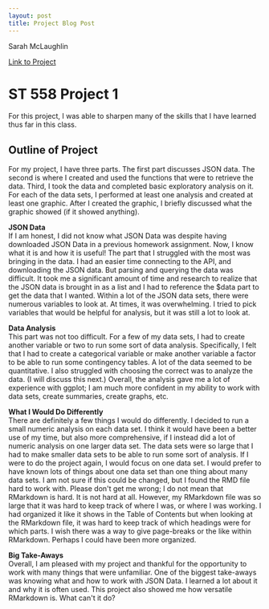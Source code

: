 ```yaml
---
layout: post
title: Project Blog Post
---
```

Sarah McLaughlin 

[Link to Project](https://sarahmclaughlin.github.io/DST558_Project_1/)    

# ST 558 Project 1  
For this project, I was able to sharpen many of the skills that I have learned thus far in this class. 

## Outline of Project  
For my project, I have three parts. The first part discusses JSON data. The second is where I created and used the functions that were to retrieve the data. Third, I took the data and completed basic exploratory analysis on it. For each of the data sets, I performed at least one analysis and created at least one graphic. After I created the graphic, I briefly discussed what the graphic showed (if it showed anything).  

**JSON Data**  
If I am honest, I did not know what JSON Data was despite having downloaded JSON Data in a previous homework assignment. Now, I know what it is and how it is useful! The part that I struggled with the most was bringing in the data. I had an easier time connecting to the API, and downloading the JSON data. But parsing and querying the data was difficult. It took me a significant amount of time and research to realize that the JSON data is brought in as a list and I had to reference the $data part to get the data that I wanted. Within a lot of the JSON data sets, there were numerous variables to look at. At times, it was overwhelming. I tried to pick variables that would be helpful for analysis, but it was still a lot to look at. 

**Data Analysis**  
This part was not too difficult. For a few of my data sets, I had to create another variable or two to run some sort of data analysis. Specifically, I felt that I had to create a categorical variable or make another variable a factor to be able to run some contingency tables. A lot of the data seemed to be quantitative. I also struggled with choosing the correct was to analyze the data. (I will discuss this next.) Overall, the analysis gave me a lot of experience with ggplot; I am much more confident in my ability to work with data sets, create summaries, create graphs, etc.  

**What I Would Do Differently**  
There are definitely a few things I would do differently. I decided to run a small numeric analysis on each data set. I think it would have been a better use of my time, but also more comprehensive, if I instead did a lot of numeric analysis on one larger data set. The data sets were so large that I had to make smaller data sets to be able to run some sort of analysis. If I were to do the project again, I would focus on one data set. I would prefer to have known lots of things about one data set than one thing about many data sets. I am not sure if this could be changed, but I found the RMD file hard to work with. Please don't get me wrong; I do not mean that RMarkdown is hard. It is not hard at all. However, my RMarkdown file was so large that it was hard to keep track of where I was, or where I was working. I had organized it like it shows in the Table of Contents but when looking at the RMarkdown file, it was hard to keep track of which headings were for which parts. I wish there was a way to give page-breaks or the like within RMarkdown. Perhaps I could have been more organized.   

**Big Take-Aways**  
Overall, I am pleased with my project and thankful for the opportunity to work with many things that were unfamiliar. One of the biggest take-aways was knowing what and how to work with JSON Data. I learned a lot about it and why it is often used. This project also showed me how versatile RMarkdown is. What can't it do? 
